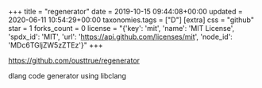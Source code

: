 +++
title = "regenerator"
date = 2019-10-15 09:44:08+00:00
updated = 2020-06-11 10:54:29+00:00
taxonomies.tags = ["D"]
[extra]
css = "github"
star = 1
forks_count = 0
license = "{'key': 'mit', 'name': 'MIT License', 'spdx_id': 'MIT', 'url': 'https://api.github.com/licenses/mit', 'node_id': 'MDc6TGljZW5zZTEz'}"
+++

<https://github.com/ousttrue/regenerator>

dlang code generator using libclang

